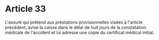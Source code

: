 # Article 33

L'assuré qui prétend aux prestations provisionnelles visées à l'article précédent, avise la caisse dans le délai de huit jours de la constatation médicale de l'accident et lui adresse une copie du certificat médical initial.
